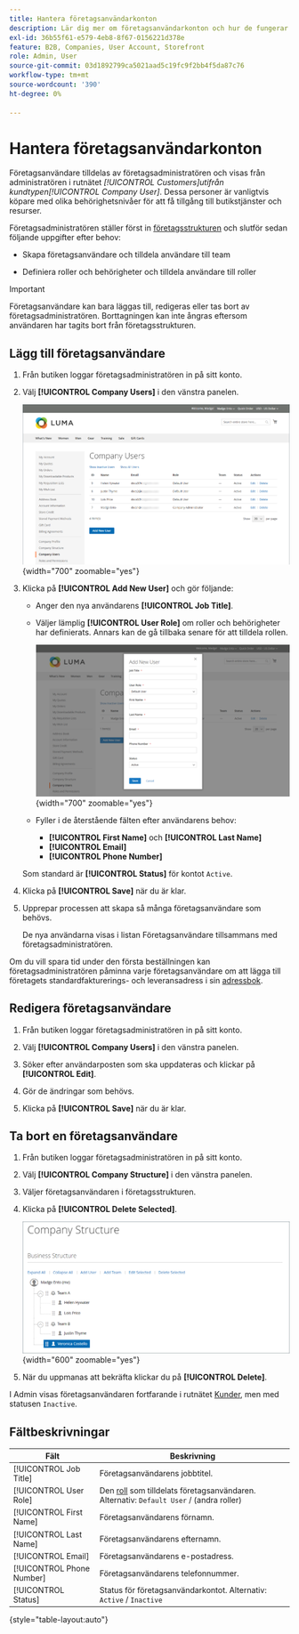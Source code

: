 ```yaml
---
title: Hantera företagsanvändarkonton
description: Lär dig mer om företagsanvändarkonton och hur de fungerar i det associerade företagskontot.
exl-id: 36b55f61-e579-4eb8-8f67-0156221d378e
feature: B2B, Companies, User Account, Storefront
role: Admin, User
source-git-commit: 03d1892799ca5021aad5c19fc9f2bb4f5da87c76
workflow-type: tm+mt
source-wordcount: '390'
ht-degree: 0%

---
```


# Hantera företagsanvändarkonton

Företagsanvändare tilldelas av företagsadministratören och visas från administratören i rutnätet _[!UICONTROL Customers]_utifrån kundtypen_[!UICONTROL Company User]_. Dessa personer är vanligtvis köpare med olika behörighetsnivåer för att få tillgång till butikstjänster och resurser.

Företagsadministratören ställer först in [företagsstrukturen](account-company-structure.md) och slutför sedan följande uppgifter efter behov:

- Skapa företagsanvändare och tilldela användare till team

- Definiera roller och behörigheter och tilldela användare till roller

>[!IMPORTANT]
>
>Företagsanvändare kan bara läggas till, redigeras eller tas bort av företagsadministratören. Borttagningen kan inte ångras eftersom användaren har tagits bort från företagsstrukturen.

## Lägg till företagsanvändare

1. Från butiken loggar företagsadministratören in på sitt konto.

1. Välj **[!UICONTROL Company Users]** i den vänstra panelen.

   ![Företagsanvändare](./assets/company-users-list-storefront.png){width="700" zoomable="yes"}

1. Klicka på **[!UICONTROL Add New User]** och gör följande:

   - Anger den nya användarens **[!UICONTROL Job Title]**.

   - Väljer lämplig **[!UICONTROL User Role]** om roller och behörigheter har definierats. Annars kan de gå tillbaka senare för att tilldela rollen.

     ![Lägg till ny användare](./assets/company-structure-users-add.png){width="700" zoomable="yes"}

   - Fyller i de återstående fälten efter användarens behov:

      - **[!UICONTROL First Name]** och **[!UICONTROL Last Name]**
      - **[!UICONTROL Email]**
      - **[!UICONTROL Phone Number]**

   Som standard är **[!UICONTROL Status]** för kontot `Active`.

1. Klicka på **[!UICONTROL Save]** när du är klar.

1. Upprepar processen att skapa så många företagsanvändare som behövs.

   De nya användarna visas i listan Företagsanvändare tillsammans med företagsadministratören.

Om du vill spara tid under den första beställningen kan företagsadministratören påminna varje företagsanvändare om att lägga till företagets standardfakturerings- och leveransadress i sin [adressbok](../customers/account-dashboard-address-book.md).

## Redigera företagsanvändare

1. Från butiken loggar företagsadministratören in på sitt konto.

1. Välj **[!UICONTROL Company Users]** i den vänstra panelen.

1. Söker efter användarposten som ska uppdateras och klickar på **[!UICONTROL Edit]**.

1. Gör de ändringar som behövs.

1. Klicka på **[!UICONTROL Save]** när du är klar.

## Ta bort en företagsanvändare

1. Från butiken loggar företagsadministratören in på sitt konto.

1. Välj **[!UICONTROL Company Structure]** i den vänstra panelen.

1. Väljer företagsanvändaren i företagsstrukturen.

1. Klicka på **[!UICONTROL Delete Selected]**.

   ![Ta bort användare](./assets/company-structure-delete-user.png){width="600" zoomable="yes"}

1. När du uppmanas att bekräfta klickar du på **[!UICONTROL Delete]**.

I Admin visas företagsanvändaren fortfarande i rutnätet [Kunder](../customers/customers-all.md), men med statusen `Inactive`.

## Fältbeskrivningar

| Fält | Beskrivning |
|--------------|---------------|
| [!UICONTROL Job Title] | Företagsanvändarens jobbtitel. |
| [!UICONTROL User Role] | Den [roll](account-company-roles-permissions.md) som tilldelats företagsanvändaren. Alternativ: `Default User` / (andra roller) |
| [!UICONTROL First Name] | Företagsanvändarens förnamn. |
| [!UICONTROL Last Name] | Företagsanvändarens efternamn. |
| [!UICONTROL Email] | Företagsanvändarens e-postadress. |
| [!UICONTROL Phone Number] | Företagsanvändarens telefonnummer. |
| [!UICONTROL Status] | Status för företagsanvändarkontot. Alternativ: `Active` / `Inactive` |

{style="table-layout:auto"}
